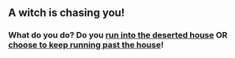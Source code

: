 ## A witch is chasing you!  
### What do you do? Do you [run into the deserted house](choose-house.md) OR [choose to keep running past the house](keep-running.md)!